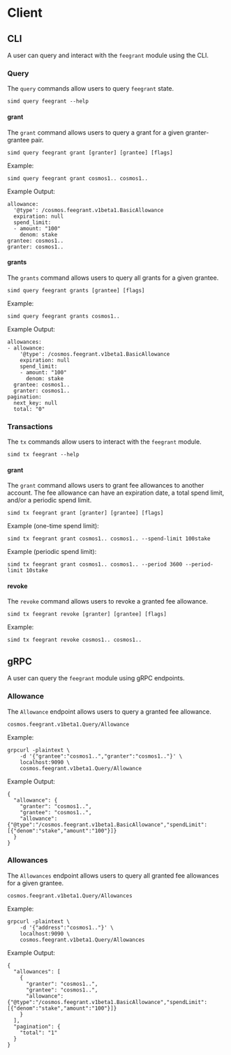 <!--
order: 6
-->

# Client

## CLI

A user can query and interact with the `feegrant` module using the CLI.

### Query

The `query` commands allow users to query `feegrant` state.

```
simd query feegrant --help
```

#### grant

The `grant` command allows users to query a grant for a given granter-grantee pair.

```
simd query feegrant grant [granter] [grantee] [flags]
```

Example:

```
simd query feegrant grant cosmos1.. cosmos1..
```

Example Output:

```
allowance:
  '@type': /cosmos.feegrant.v1beta1.BasicAllowance
  expiration: null
  spend_limit:
  - amount: "100"
    denom: stake
grantee: cosmos1..
granter: cosmos1..
```

#### grants

The `grants` command allows users to query all grants for a given grantee.

```
simd query feegrant grants [grantee] [flags]
```

Example:

```
simd query feegrant grants cosmos1..
```

Example Output:

```
allowances:
- allowance:
    '@type': /cosmos.feegrant.v1beta1.BasicAllowance
    expiration: null
    spend_limit:
    - amount: "100"
      denom: stake
  grantee: cosmos1..
  granter: cosmos1..
pagination:
  next_key: null
  total: "0"
```

### Transactions

The `tx` commands allow users to interact with the `feegrant` module.

```
simd tx feegrant --help
```

#### grant

The `grant` command allows users to grant fee allowances to another account. The fee allowance can have an expiration date, a total spend limit, and/or a periodic spend limit.

```
simd tx feegrant grant [granter] [grantee] [flags]
```

Example (one-time spend limit):

```
simd tx feegrant grant cosmos1.. cosmos1.. --spend-limit 100stake
```

Example (periodic spend limit):

```
simd tx feegrant grant cosmos1.. cosmos1.. --period 3600 --period-limit 10stake
```

#### revoke

The `revoke` command allows users to revoke a granted fee allowance.

```
simd tx feegrant revoke [granter] [grantee] [flags]
```

Example:

```
simd tx feegrant revoke cosmos1.. cosmos1..
```

## gRPC

A user can query the `feegrant` module using gRPC endpoints.

### Allowance

The `Allowance` endpoint allows users to query a granted fee allowance.

```
cosmos.feegrant.v1beta1.Query/Allowance
```

Example:

```
grpcurl -plaintext \
    -d '{"grantee":"cosmos1..","granter":"cosmos1.."}' \
    localhost:9090 \
    cosmos.feegrant.v1beta1.Query/Allowance
```

Example Output:

```
{
  "allowance": {
    "granter": "cosmos1..",
    "grantee": "cosmos1..",
    "allowance": {"@type":"/cosmos.feegrant.v1beta1.BasicAllowance","spendLimit":[{"denom":"stake","amount":"100"}]}
  }
}
```

### Allowances

The `Allowances` endpoint allows users to query all granted fee allowances for a given grantee.

```
cosmos.feegrant.v1beta1.Query/Allowances
```

Example:

```
grpcurl -plaintext \
    -d '{"address":"cosmos1.."}' \
    localhost:9090 \
    cosmos.feegrant.v1beta1.Query/Allowances
```

Example Output:

```
{
  "allowances": [
    {
      "granter": "cosmos1..",
      "grantee": "cosmos1..",
      "allowance": {"@type":"/cosmos.feegrant.v1beta1.BasicAllowance","spendLimit":[{"denom":"stake","amount":"100"}]}
    }
  ],
  "pagination": {
    "total": "1"
  }
}
```
